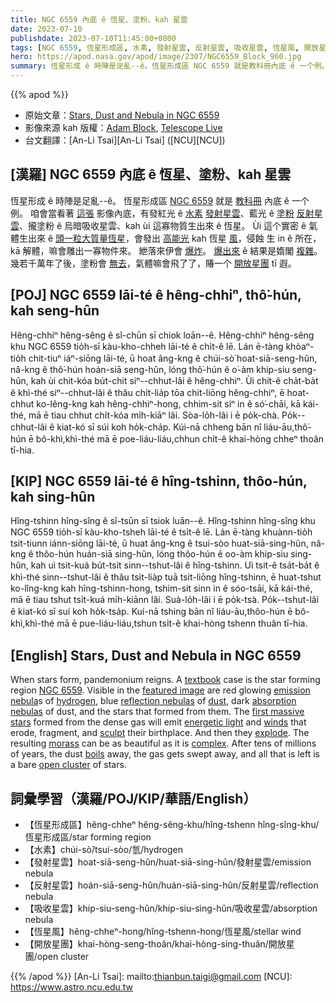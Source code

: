 ```yaml
---
title: NGC 6559 內底 ê 恆星、塗粉、kah 星雲
date: 2023-07-10
publishdate: 2023-07-10T11:45:00+0800
tags: [NGC 6559, 恆星形成區, 水素, 發射星雲, 反射星雲, 吸收星雲, 恆星風, 開放星團]
hero: https://apod.nasa.gov/apod/image/2307/NGC6559_Block_960.jpg
summary: 恆星形成 ê 時陣是足亂--ê。恆星形成區 NGC 6559 就是教科冊內底 ê 一个例。
---
```


{{% apod %}}

- 原始文章：[Stars, Dust and Nebula in NGC 6559](https://apod.nasa.gov/apod/ap230710.html)
- 影像來源 kah 版權：[Adam Block](https://www.adamblockphotos.com/about.html), [Telescope Live](https://telescope.live/)
- 台文翻譯：[An-Li Tsai][An-Li Tsai] ([NCU][NCU])

## [漢羅] NGC 6559 內底 ê 恆星、塗粉、kah 星雲
恆星形成 ê 時陣是足亂--ê。
恆星形成區 [NGC 6559][NGC 6559] 就是 [教科冊][textbook] 內底 ê 一个例。
咱會當看著 [這張][featured image] 影像內底，有發紅光 ê [水素][hydrogen] [發射星雲][emission nebula]、藍光 ê [塗粉][dust] [反射星雲][reflection nebulas]、攏塗粉 ê 烏暗吸收星雲、kah ùi 這寡物質生出來 ê 恆星。
Ùi 這个實密 ê 氣體生出來 ê [頭一粒大質量恆星][first massive stars]，會發出 [高能光][energetic light] kah 恆星 [風][winds]，侵蝕 生 in ê 所在，kā 解體，嘛會雕出一寡物件來。
紲落來伊會 [爆炸][explode]。
[爆出來][morass] ê 結果是媠閣 [複雜][complex]。
幾若千萬年了後，塗粉會 [無去][boils]，氣體嘛會飛了了，賰一个 [開放星團][open cluster] tī 遐。

## [POJ] NGC 6559 lāi-té ê hêng-chhiⁿ, thô͘-hún, kah seng-hûn
Hêng-chhiⁿ hêng-sêng ê sî-chūn sī chiok loān--ê.
Hêng-chhiⁿ hêng-sêng khu NGC 6559 tio̍h-sī kàu-kho-chheh lāi-té ê chi̍t-ê lē.
Lán ē-tàng khòaⁿ-tio̍h chit-tiuⁿ iáⁿ-siōng lāi-té, ū hoat âng-kng ê chúi-sò͘ hoat-siā-seng-hûn, nâ-kng ê thô͘-hún hoán-siā seng-hûn, lóng thô͘-hún ê o͘-àm khip-siu seng-hûn, kah ùi chit-kóa bu̍t-chit siⁿ--chhut-lâi ê hêng-chhiⁿ.
Ùi chit-ê cha̍t-ba̍t ê khì-thé siⁿ--chhut-lâi ê thâu chi̍t-lia̍p tōa chit-liōng hêng-chhiⁿ, ē hoat-chhut ko-lêng-kng kah hêng-chhiⁿ-hong, chhim-sit siⁿ in ê só͘-chāi, kā kái-thé, mā ē tiau chhut chi̍t-kóa mi̍h-kiāⁿ lâi.
Sòa-lo̍h-lâi i ē po̍k-chà.
Po̍k--chhut-lâi ê kiat-kó sī súi koh ho̍k-cha̍p.
Kúi-nā chheng bān nî liáu-āu,thô͘-hún ē bô-khì,khì-thé mā ē poe-liáu-liáu,chhun chi̍t-ê khai-hòng chheⁿ thoân tī-hia.

## [KIP] NGC 6559 lāi-té ê hîng-tshinn, thôo-hún, kah sing-hûn
Hîng-tshinn hîng-sîng ê sî-tsūn sī tsiok luān--ê.
Hîng-tshinn hîng-sîng khu NGC 6559 tio̍h-sī kàu-kho-tsheh lāi-té ê tsi̍t-ê lē.
Lán ē-tàng khuànn-tio̍h tsit-tiunn iánn-siōng lāi-té, ū huat âng-kng ê tsuí-sòo huat-siā-sing-hûn, nâ-kng ê thôo-hún huán-siā sing-hûn, lóng thôo-hún ê oo-àm khip-siu sing-hûn, kah uì tsit-kuá bu̍t-tsit sinn--tshut-lâi ê hîng-tshinn.
Uì tsit-ê tsa̍t-ba̍t ê khì-thé sinn--tshut-lâi ê thâu tsi̍t-lia̍p tuā tsit-liōng hîng-tshinn, ē huat-tshut ko-lîng-kng kah hîng-tshinn-hong, tshim-sit sinn in ê sóo-tsāi, kā kái-thé, mā ē tiau tshut tsi̍t-kuá mi̍h-kiānn lâi.
Suà-lo̍h-lâi i ē po̍k-tsà.
Po̍k--tshut-lâi ê kiat-kó sī suí koh ho̍k-tsa̍p.
Kuí-nā tshing bān nî liáu-āu,thôo-hún ē bô-khì,khì-thé mā ē pue-liáu-liáu,tshun tsi̍t-ê khai-hòng tshenn thuân tī-hia.

## [English] Stars, Dust and Nebula in NGC 6559
When stars form, pandemonium reigns.
A [textbook][textbook] case is the star forming region [NGC 6559][NGC 6559].
Visible in the [featured image][featured image] are red glowing [emission nebula][emission nebula]s of [hydrogen][hydrogen], blue [reflection nebulas][reflection nebulas] of [dust][dust], dark [absorption nebulas][absorption nebulas] of dust, and the stars that formed from them.
The [first massive stars][first massive stars] formed from the dense gas will emit [energetic light][energetic light] and [winds][winds] that erode, fragment, and [sculpt][sculpt] their birthplace.
And then they [explode][explode].
The resulting [morass][morass] can be as beautiful as it is [complex][complex].
After tens of millions of years, the dust [boils][boils] away, the gas gets swept away, and all that is left is a bare [open cluster][open cluster] of stars.

## 詞彙學習（漢羅/POJ/KIP/華語/English）
- 【恆星形成區】hêng-chheⁿ hêng-sêng-khu/hîng-tshenn hîng-sîng-khu/恆星形成區/star forming region
- 【水素】chúi-sò͘/tsuí-sòo/氫/hydrogen
- 【發射星雲】hoat-siā-seng-hûn/huat-siā-sing-hûn/發射星雲/emission nebula
- 【反射星雲】hoán-siā-seng-hûn/huán-siā-sing-hûn/反射星雲/reflection nebula
- 【吸收星雲】khip-siu-seng-hûn/khip-siu-sing-hûn/吸收星雲/absorption nebula
- 【恆星風】hêng-chheⁿ-hong/hîng-tshenn-hong/恆星風/stellar wind
- 【開放星團】khai-hòng-seng-thoân/khai-hòng-sing-thuân/開放星團/open cluster

{{% /apod %}}
[An-Li Tsai]: mailto:thianbun.taigi@gmail.com
[NCU]: https://www.astro.ncu.edu.tw

[copyright]: https://apod.nasa.gov/apod/fap/lib/about_apod.html#srapply
[License]: https://creativecommons.org/licenses/by/2.0/

[textbook]:https://openstax.org/books/astronomy-2e/pages/21-1-star-formation
[NGC 6559]:https://en.wikipedia.org/wiki/NGC_6559
[featured image]:https://www.adamblockphotos.com/ngc-6559.html
[emission nebula]:https://en.wikipedia.org/wiki/Emission_nebula
[hydrogen]:https://www.nasa.gov/topics/technology/hydrogen/index.html
[reflection nebulas]:https://en.wikipedia.org/wiki/Reflection_nebula
[dust]:https://apod.nasa.gov/apod/ap030706.html
[absorption nebulas]:https://astronomy.swin.edu.au/cosmos/D/Dark+Nebula
[first massive stars]:https://apod.nasa.gov/apod/ap030610.html
[energetic light]:https://science.nasa.gov/ems/10_ultravioletwaves
[winds]:https://esahubble.org/wordbank/stellar-wind/
[sculpt]:https://apod.nasa.gov/apod/ap070606.html
[explode]:http://heasarc.gsfc.nasa.gov/docs/snr.html
[morass]:https://sounddogconnection.com/wp-content/uploads/2018/07/Toilet-Paper-660x371.jpg
[complex]:https://apod.nasa.gov/apod/ap200706.html
[boils]:https://youtu.be/1uUFI0w5Tj0
[open cluster]:https://en.wikipedia.org/wiki/Open_cluster

